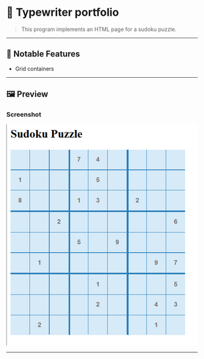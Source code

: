 # 🧩 Typewriter portfolio

> This program implements an HTML page for a sudoku puzzle.

---

## 🚀 Notable Features
- Grid containers
  
---

## 🖼️ Preview

### Screenshot
![Program Screenshot](./assets/image.png)

---
